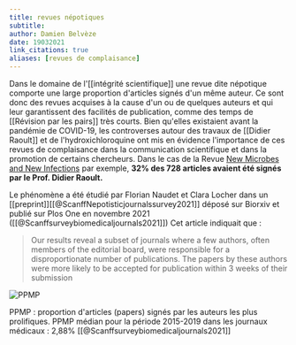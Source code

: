 ```yaml
---
title: revues népotiques
subtitle:
author: Damien Belvèze
date: 19032021
link_citations: true
aliases: [revues de complaisance]
---
```


Dans le domaine de l'[[intégrité scientifique]] une revue dite népotique comporte une large proportion d'articles signés d'un même auteur. Ce sont donc des revues acquises à la cause d'un ou de quelques auteurs et qui leur garantissent des facilités de publication, comme des temps de [[Révision par les pairs]] très courts. Bien qu'elles existaient avant la pandémie de COVID-19, les controverses autour des travaux de [[Didier Raoult]] et de l'hydroxichloroquine ont mis en évidence l'importance de ces revues de complaisance dans la communication scientifique et dans la promotion de certains chercheurs. 
Dans le cas de la Revue [New Microbes and New Infections](https://www.journals.elsevier.com/new-microbes-and-new-infections/) par exemple, **32% des 728 articles avaient été signés par le Prof. Didier Raoult.**

Le phénomène a été étudié par Florian Naudet et Clara Locher dans un [[preprint]][[@ScanffNepotisticjournalssurvey2021]] déposé sur Biorxiv et publié sur Plos One en novembre 2021 ([[@Scanffsurveybiomedicaljournals2021]])
Cet article indiquait que : 

>Our results reveal a subset of journals where a few authors, often members of the editorial board, were responsible for a disproportionate number of publications. The papers by these authors were more likely to be accepted for publication within 3 weeks of their submission

![PPMP](PPMP.png)

PPMP : proportion d'articles (papers) signés par les auteurs les plus prolifiques. 
PPMP médian pour la période 2015-2019 dans les journaux médicaux : 2,88% [[@Scanffsurveybiomedicaljournals2021]]

